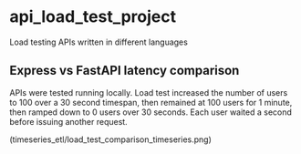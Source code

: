 # api_load_test_project
Load testing APIs written in different languages


## Express vs FastAPI latency comparison
APIs were tested running locally. Load test increased the number of users to 100 over a 30 second timespan, then remained at 100 users for 1 minute, then ramped down to 0 users over 30 seconds. Each user waited a second before issuing another request. 

(timeseries_etl/load_test_comparison_timeseries.png)
